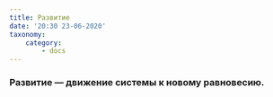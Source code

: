 ```yaml
---
title: Развитие
date: '20:30 23-06-2020'
taxonomy:
    category:
        - docs
---
```


### Развитие — движение системы к новому равновесию.